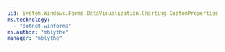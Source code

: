 ```yaml
---
uid: System.Windows.Forms.DataVisualization.Charting.CustomProperties
ms.technology: 
  - "dotnet-winforms"
ms.author: "mblythe"
manager: "mblythe"
---
```

